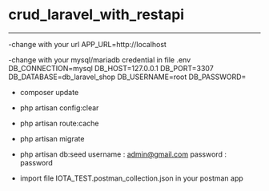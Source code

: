 # crud_laravel_with_restapi

---

-change with your url
APP_URL=http://localhost

-change with your mysql/mariadb credential in file .env
DB_CONNECTION=mysql
DB_HOST=127.0.0.1
DB_PORT=3307
DB_DATABASE=db_laravel_shop
DB_USERNAME=root
DB_PASSWORD=

-   composer update
-   php artisan config:clear
-   php artisan route:cache
-   php artisan migrate
-   php artisan db:seed
    username : admin@gmail.com
    password : password

-   import file IOTA_TEST.postman_collection.json in your postman app
